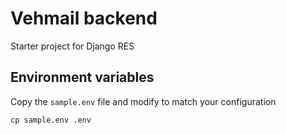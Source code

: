 # Vehmail backend

Starter project for Django RES

## Environment variables

Copy the `sample.env` file and modify to match your configuration

```shell
cp sample.env .env
```
